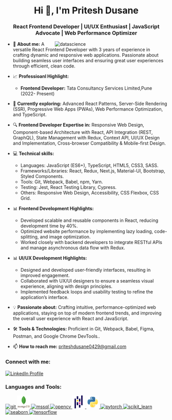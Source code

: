 
<h1 align="center">Hi 👋, I'm Pritesh Dusane</h1>
<h3 align="center">React Frontend Developer | UI/UX Enthusiast | JavaScript Advocate | Web Performance Optimizer</h3>

<img align="right" alt="datascience" width="350" src="https://user-images.githubusercontent.com/55389276/140866485-8fb1c876-9a8f-4d6a-98dc-08c4981eaf70.gif">

- 💬 **About me:** A versatile React Frontend Developer with 3 years of experience in crafting dynamic and responsive web applications. Passionate about building seamless user interfaces and ensuring great user experiences through efficient, clean code.
  
- 📈 **Professioanl Highlight:**
  - **Frontend Developer:** Tata Consultancy Services Limited,Pune (2022- Present)

- 🌱 **Currently exploring:** Advanced React Patterns, Server-Side Rendering (SSR), Progressive Web Apps (PWAs), Web Performance Optimization, and TypeScript.

- 🔍 **Frontend Developer Expertise in:** Responsive Web Design, Component-based Architecture with React, API Integration (REST, GraphQL), State Management with Redux, Context API, UI/UX Design and Implementation, Cross-browser Compatibility & Mobile-first Design.

- 💻 **Technical skills:**
  - Languages: JavaScript (ES6+), TypeScript, HTML5, CSS3, SASS.
  - Frameworks/Libraries: React, Redux, Next.js, Material-UI, Bootstrap, Styled Components.
  - Tools: Git, Webpack, Babel, npm, Yarn.
  - Testing: Jest, React Testing Library, Cypress.
  - Others: Responsive Web Design, Accessibility, CSS Flexbox, CSS Grid.

- 📊 **Frontend Development Highlights:**
  - Developed scalable and reusable components in React, reducing development time by 40%.
  - Optimized website performance by implementing lazy loading, code-splitting, and image optimization.
  - Worked closely with backend developers to integrate RESTful APIs and manage asynchronous data flow with Redux.

- 📊 **UI/UX Development Highlights:**
  - Designed and developed user-friendly interfaces, resulting in improved engagement.
  - Collaborated with UX/UI designers to ensure a seamless visual experience, aligning with design principles.
  - Implemented feedback loops and usability testing to refine the application’s interface.

- 💡 **Passionate about:** Crafting intuitive, performance-optimized web applications, staying on top of modern frontend trends, and improving the overall user experience with React and JavaScript.

- 🛠️ **Tools & Technologies:** Proficient in Git, Webpack, Babel, Figma, Postman, and Google Chrome DevTools..

- 📫 **How to reach me:** [priteshdusane0429@gmail.com](mailto:priteshdusane0429@gmail.com)

<h3 align="left">Connect with me:</h3>
<p align="left">
<a href="https://www.linkedin.com/in/kalpesh-patil-409b69156/" target="_blank"><img align="center" src="https://raw.githubusercontent.com/rahuldkjain/github-profile-readme-generator/master/src/images/icons/Social/linked-in-alt.svg" alt="LinkedIn Profile" height="30" width="40" /></a>
</p>

<h3 align="left">Languages and Tools:</h3>
<p align="left">
<a href="https://git-scm.com/" target="_blank" rel="noreferrer"> <img src="https://www.vectorlogo.zone/logos/git-scm/git-scm-icon.svg" alt="git" width="40" height="40"/> </a>
<a href="https://www.mongodb.com/" target="_blank" rel="noreferrer"> <img src="https://raw.githubusercontent.com/devicons/devicon/master/icons/mongodb/mongodb-original-wordmark.svg" alt="mongodb" width="40" height="40"/> </a>
<a href="https://www.microsoft.com/en-us/sql-server" target="_blank" rel="noreferrer"> <img src="https://www.svgrepo.com/show/303229/microsoft-sql-server-logo.svg" alt="mssql" width="40" height="40"/> </a>
<a href="https://opencv.org/" target="_blank" rel="noreferrer"> <img src="https://www.vectorlogo.zone/logos/opencv/opencv-icon.svg" alt="opencv" width="40" height="40"/> </a>
<a href="https://pandas.pydata.org/" target="_blank" rel="noreferrer"> <img src="https://raw.githubusercontent.com/devicons/devicon/2ae2a900d2f041da66e950e4d48052658d850630/icons/pandas/pandas-original.svg" alt="pandas" width="40" height="40"/> </a>
<a href="https://www.python.org" target="_blank" rel="noreferrer"> <img src="https://raw.githubusercontent.com/devicons/devicon/master/icons/python/python-original.svg" alt="python" width="40" height="40"/> </a>
<a href="https://pytorch.org/" target="_blank" rel="noreferrer"> <img src="https://www.vectorlogo.zone/logos/pytorch/pytorch-icon.svg" alt="pytorch" width="40" height="40"/> </a>
<a href="https://scikit-learn.org/" target="_blank" rel="noreferrer"> <img src="https://upload.wikimedia.org/wikipedia/commons/0/05/Scikit_learn_logo_small.svg" alt="scikit_learn" width="40" height="40"/> </a>
<a href="https://seaborn.pydata.org/" target="_blank" rel="noreferrer"> <img src="https://seaborn.pydata.org/_images/logo-mark-lightbg.svg" alt="seaborn" width="40" height="40"/> </a>
<a href="https://www.tensorflow.org" target="_blank" rel="noreferrer"> <img src="https://www.vectorlogo.zone/logos/tensorflow/tensorflow-icon.svg" alt="tensorflow" width="40" height="40"/> </a>
</p>
